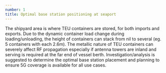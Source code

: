 ```yaml
---
number: 1
title: Optimal base station positioning at seaport
---
```

The shipyard area is where TEU containers are stored, for both imports and exports. Due to the dynamic container load change during loading/unloading, the height of containers can stack from nil to several (eg. 5 containers with each 2.6m). The metallic nature of TEU containers can severely affect RF propagation especially if antenna towers are inland and serving is required at the far end of vessel berth. Investigation/analysis is suggested to determine the optimal base station placement and planning to ensure 5G coverage is available for all use cases.


